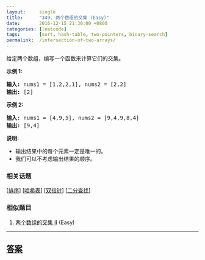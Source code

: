 ```yaml
---
layout:     single
title:      "349. 两个数组的交集 (Easy)"
date:       2016-12-15 21:30:00 +0800
categories: [leetcode]
tags:       [sort, hash-table, two-pointers, binary-search]
permalink:  /intersection-of-two-arrays/
---
```


<p>给定两个数组，编写一个函数来计算它们的交集。</p>

<p><strong>示例 1:</strong></p>

<pre><strong>输入: </strong>nums1 = [1,2,2,1], nums2 = [2,2]
<strong>输出: </strong>[2]
</pre>

<p><strong>示例 2:</strong></p>

<pre><strong>输入: </strong>nums1 = [4,9,5], nums2 = [9,4,9,8,4]
<strong>输出: </strong>[9,4]</pre>

<p><strong>说明:</strong></p>

<ul>
	<li>输出结果中的每个元素一定是唯一的。</li>
	<li>我们可以不考虑输出结果的顺序。</li>
</ul>

### 相关话题
  [[排序](https://github.com/openset/leetcode/tree/master/tag/sort/README.md)]
  [[哈希表](https://github.com/openset/leetcode/tree/master/tag/hash-table/README.md)]
  [[双指针](https://github.com/openset/leetcode/tree/master/tag/two-pointers/README.md)]
  [[二分查找](https://github.com/openset/leetcode/tree/master/tag/binary-search/README.md)]

### 相似题目
  1. [两个数组的交集 II](/intersection-of-two-arrays-ii) (Easy)

---

## [答案](https://github.com/openset/leetcode/tree/master/problems/intersection-of-two-arrays)
